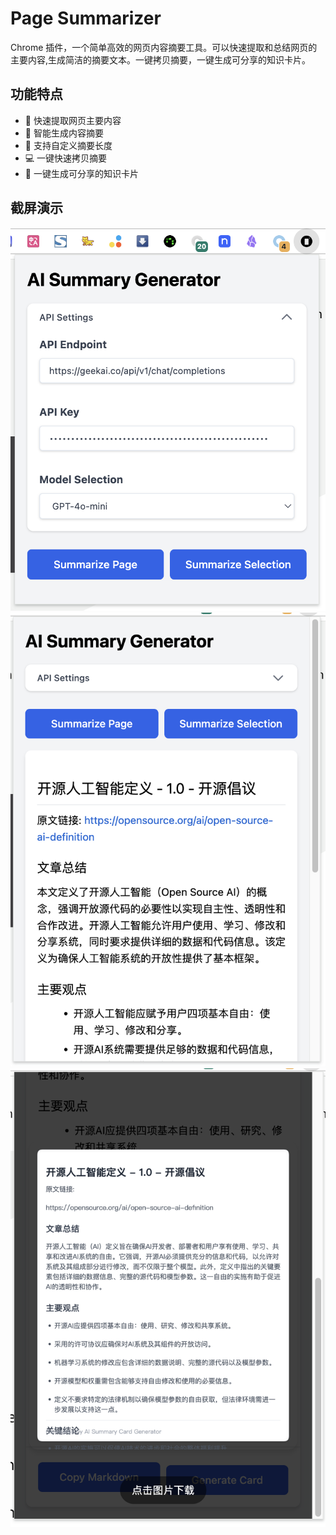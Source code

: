 # Page Summarizer

Chrome 插件，一个简单高效的网页内容摘要工具。可以快速提取和总结网页的主要内容,生成简洁的摘要文本。一键拷贝摘要，一键生成可分享的知识卡片。

## 功能特点

- 🚀 快速提取网页主要内容
- 📝 智能生成内容摘要
- 🎯 支持自定义摘要长度
- 💻 一键快速拷贝摘要
- 🔌 一键生成可分享的知识卡片

## 截屏演示

![配置](./images/settings.jpg)
![摘要](./images/summary.jpg)
![卡片](./images/card.jpg)
